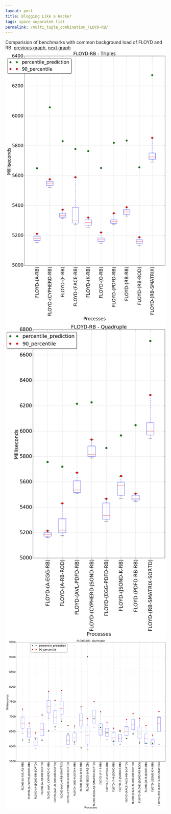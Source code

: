 ```yaml
---
layout: post
title: Blogging Like a Hacker
tags: space separated list
permalink: /multi_tuple_combination_FLOYD-RB/
---
```


Comparision of benchmarks with common background load of FLOYD and RB.
[previous graph](../multi_tuple_combination_FLOYD-PDFD/), [next graph](../multi_tuple_combination_FLOYD-ROD/)
<img src="./images/triple/FLOYD/FLOYD-RB_box.png" alt="graph figure"><img src="./images/quadruple/FLOYD/FLOYD-RB_box.png" alt="graph figure"><img src="./images/quintuple/FLOYD/FLOYD-RB_box.png" alt="graph figure">